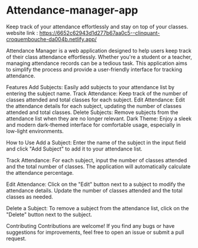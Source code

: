 # Attendance-manager-app
Keep track of your attendance effortlessly and stay on top of your classes.
website link : https://6652c62943d1d277b67aa0c5--clinquant-croquembouche-da004b.netlify.app/

Attendance Manager is a web application designed to help users keep track of their class attendance effortlessly. Whether you're a student or a teacher, managing attendance records can be a tedious task. This application aims to simplify the process and provide a user-friendly interface for tracking attendance.

Features
Add Subjects: Easily add subjects to your attendance list by entering the subject name.
Track Attendance: Keep track of the number of classes attended and total classes for each subject.
Edit Attendance: Edit the attendance details for each subject, updating the number of classes attended and total classes.
Delete Subjects: Remove subjects from the attendance list when they are no longer relevant.
Dark Theme: Enjoy a sleek and modern dark-themed interface for comfortable usage, especially in low-light environments.

How to Use
Add a Subject: Enter the name of the subject in the input field and click "Add Subject" to add it to your attendance list.

Track Attendance: For each subject, input the number of classes attended and the total number of classes. The application will automatically calculate the attendance percentage.

Edit Attendance: Click on the "Edit" button next to a subject to modify the attendance details. Update the number of classes attended and the total classes as needed.

Delete a Subject: To remove a subject from the attendance list, click on the "Delete" button next to the subject.

Contributing
Contributions are welcome! If you find any bugs or have suggestions for improvements, feel free to open an issue or submit a pull request.


